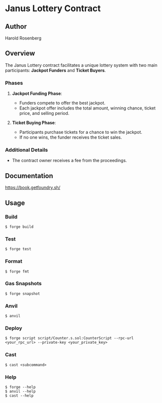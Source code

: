 # Janus Lottery Contract

## Author
Harold Rosenberg

## Overview
The Janus Lottery contract facilitates a unique lottery system with two main participants: **Jackpot Funders** and **Ticket Buyers**.

### Phases
1. **Jackpot Funding Phase**: 
   - Funders compete to offer the best jackpot.
   - Each jackpot offer includes the total amount, winning chance, ticket price, and selling period.

2. **Ticket Buying Phase**: 
   - Participants purchase tickets for a chance to win the jackpot.
   - If no one wins, the funder receives the ticket sales.

### Additional Details
- The contract owner receives a fee from the proceedings.
## Documentation

https://book.getfoundry.sh/

## Usage

### Build

```shell
$ forge build
```

### Test

```shell
$ forge test
```

### Format

```shell
$ forge fmt
```

### Gas Snapshots

```shell
$ forge snapshot
```

### Anvil

```shell
$ anvil
```

### Deploy

```shell
$ forge script script/Counter.s.sol:CounterScript --rpc-url <your_rpc_url> --private-key <your_private_key>
```

### Cast

```shell
$ cast <subcommand>
```

### Help

```shell
$ forge --help
$ anvil --help
$ cast --help
```
